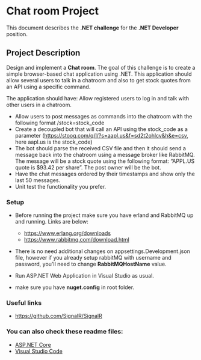 # Chat room Project

This document describes the **.NET challenge** for the **.NET Developer** position.

## Project Description

Design and implement a **Chat room**. The goal of this challenge is to create a simple browser-based chat application using .NET.
This application should allow several users to talk in a chatroom and also to get stock quotes
from an API using a specific command.

The application should have:
Allow registered users to log in and talk with other users in a chatroom.
* Allow users to post messages as commands into the chatroom with the following format
/stock=stock_code
* Create a decoupled bot that will call an API using the stock_code as a parameter
(https://stooq.com/q/l/?s=aapl.us&f=sd2t2ohlcv&h&e=csv, here aapl.us is the
stock_code)
* The bot should parse the received CSV file and then it should send a message back into
the chatroom using a message broker like RabbitMQ. The message will be a stock quote
using the following format: “APPL.US quote is $93.42 per share”. The post owner will be
the bot.
* Have the chat messages ordered by their timestamps and show only the last 50
messages.
* Unit test the functionality you prefer.

### Setup

* Before running the project make sure you have erland and RabbitMQ up and running. Links are below:
	* https://www.erlang.org/downloads
	* https://www.rabbitmq.com/download.html

* There is no need additional changes on appsettings.Development.json file, however if you already setup rabbitMQ with username and password, you'll need to change **RabbitMQHostName** value.
* Run ASP.NET Web Application in Visual Studio as usual.
* make sure you have **nuget.config** in root folder.



### Useful links
* https://github.com/SignalR/SignalR

### You can also check these readme files:
- [ASP.NET Core](https://github.com/aspnet/Home)
- [Visual Studio Code](https://github.com/Microsoft/vscode)